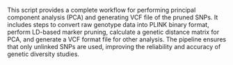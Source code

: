 This script provides a complete workflow for performing principal component analysis (PCA) and generating VCF file of the pruned SNPs. It includes steps to convert raw genotype data into PLINK binary format, perform LD-based marker pruning, calculate a genetic distance matrix for PCA, and generate a VCF format file for other analysis. The pipeline ensures that only unlinked SNPs are used, improving the reliability and accuracy of genetic diversity studies.
